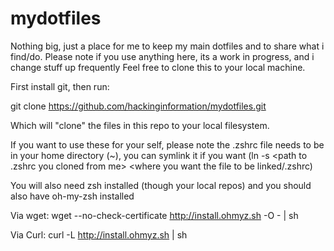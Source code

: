 mydotfiles
==========

Nothing big, just a place for me to keep my main dotfiles and to share what i find/do. 
Please note if you use anything here, its a work in progress, and i change stuff up frequently
Feel free to clone this to your local machine.

First install git, then run: 

git clone https://github.com/hackinginformation/mydotfiles.git

Which will "clone" the files in this repo to your local filesystem. 

If you want to use these for your self, please note the .zshrc file needs to be in your home directory (~), you can symlink it if you want (ln -s <path to .zshrc you cloned from me> <where you want the file to be linked/.zshrc)

You will also need zsh installed (though your local repos) and you should also have oh-my-zsh installed

Via wget:
wget --no-check-certificate http://install.ohmyz.sh -O - | sh 

Via Curl:
curl -L http://install.ohmyz.sh | sh

